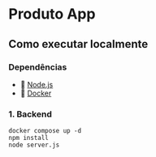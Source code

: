 # Produto App

## Como executar localmente

### Dependências
- 🔶 [Node.js](https://nodejs.org/)
- 🐋 [Docker](https://www.docker.com/)

### 1. Backend
```
docker compose up -d
npm install
node server.js
```
